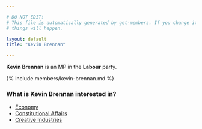 ```yaml
---

# DO NOT EDIT!
# This file is automatically generated by get-members. If you change it, bad
# things will happen.

layout: default
title: "Kevin Brennan"

---
```


**Kevin Brennan** is an MP in the **Labour** party.

{% include members/kevin-brennan.md %}

### What is Kevin Brennan interested in?


* [Economy](/interests/economy.html)
* [Constitutional Affairs](/interests/constitutional-affairs.html)
* [Creative Industries](/interests/creative-industries.html)
